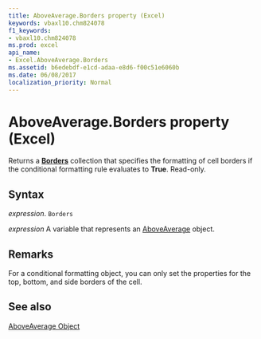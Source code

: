 ```yaml
---
title: AboveAverage.Borders property (Excel)
keywords: vbaxl10.chm824078
f1_keywords:
- vbaxl10.chm824078
ms.prod: excel
api_name:
- Excel.AboveAverage.Borders
ms.assetid: b6edebdf-e1cd-adaa-e8d6-f00c51e6060b
ms.date: 06/08/2017
localization_priority: Normal
---
```



# AboveAverage.Borders property (Excel)

Returns a  **[Borders](Excel.Borders.md)** collection that specifies the formatting of cell borders if the conditional formatting rule evaluates to **True**. Read-only.


## Syntax

_expression_. `Borders`

_expression_ A variable that represents an [AboveAverage](Excel.AboveAverage.md) object.


## Remarks

For a conditional formatting object, you can only set the properties for the top, bottom, and side borders of the cell.


## See also


[AboveAverage Object](Excel.AboveAverage.md)

